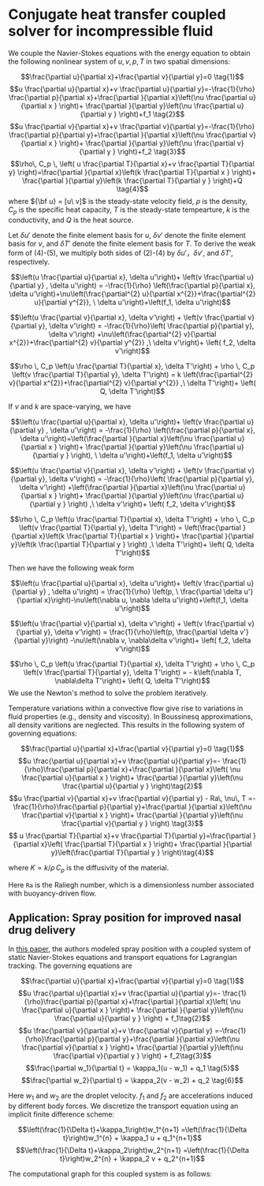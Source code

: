 # Conjugate heat transfer coupled solver for incompressible fluid

We couple the Navier-Stokes equations with the energy equation to obtain the following nonlinear system of $u, v, p, T$ in two spatial dimensions:

$$\frac{\partial u}{\partial x}+\frac{\partial v}{\partial y}=0 \tag{1}$$
$$u \frac{\partial u}{\partial x}+v \frac{\partial u}{\partial y}=-\frac{1}{\rho} \frac{\partial p}{\partial x}+\frac{\partial }{\partial x}\left(\nu \frac{\partial  u}{\partial x } \right)+ \frac{\partial }{\partial y}\left(\nu \frac{\partial  u}{\partial y } \right)+f_1 \tag{2}$$
$$u \frac{\partial v}{\partial x}+v \frac{\partial v}{\partial y}=-\frac{1}{\rho} \frac{\partial p}{\partial y}+\frac{\partial }{\partial x}\left(\nu \frac{\partial  v}{\partial x } \right)+ \frac{\partial }{\partial y}\left(\nu \frac{\partial  v}{\partial y } \right)+f_2 \tag{3}$$
$$\rho\,  C_p \, \left( u \frac{\partial T}{\partial x}+v \frac{\partial T}{\partial y} \right)=\frac{\partial }{\partial x}\left(k \frac{\partial  T}{\partial x } \right)+ \frac{\partial }{\partial y}\left(k \frac{\partial  T}{\partial y } \right)+Q \tag{4}$$
where ${\bf u} = [u\  v]$ is the steady-state velocity field, $\rho$ is the density, $C_p$ is the specific heat capacity,  $T$ is the steady-state tempearture, $k$ is the conductivity, and $Q$ is the heat source.

Let $\delta u'$ denote the finite element basis for $u$, $\delta v'$ denote the finite element basis for $v$, and $\delta T'$ denote the finite element basis for $T$. To derive the weak form of (4)-(5), we multiply both sides of (2)-(4) by $\delta u'$，$\delta v'$,  and $\delta T'$, respectively.

$$\left(u \frac{\partial u}{\partial x}, \delta u'\right)+ \left(v \frac{\partial u}{\partial y} , \delta u'\right) =  -\frac{1}{\rho} \left(\frac{\partial p}{\partial x}, \delta u'\right)+\nu\left(\frac{\partial^{2} u}{\partial x^{2}}+\frac{\partial^{2} u}{\partial y^{2}}, \ \delta u'\right)+\left(f_1, \delta u'\right)$$

$$\left(u \frac{\partial v}{\partial x}, \delta v'\right) + \left(v \frac{\partial v}{\partial y}, \delta v'\right) = -\frac{1}{\rho}\left( \frac{\partial p}{\partial y}, \delta v'\right) +\nu\left(\frac{\partial^{2} v}{\partial x^{2}}+\frac{\partial^{2} v}{\partial y^{2}} ,\ \delta v'\right)+ \left( f_2, \delta v'\right)$$

$$\rho \, C_p \left(u \frac{\partial T}{\partial x}, \delta T'\right) + \rho \, C_p \left(v \frac{\partial T}{\partial y}, \delta T'\right) = k \left(\frac{\partial^{2} v}{\partial x^{2}}+\frac{\partial^{2} v}{\partial y^{2}} ,\ \delta T'\right)+ \left( Q, \delta T'\right)$$

If $\nu$ and $k$ are space-varying, we have

$$\left(u \frac{\partial u}{\partial x}, \delta u'\right)+ \left(v \frac{\partial u}{\partial y} , \delta u'\right) =  -\frac{1}{\rho} \left(\frac{\partial p}{\partial x}, \delta u'\right)+\left(\frac{\partial }{\partial x}\left(\nu \frac{\partial  u}{\partial x } \right)+ \frac{\partial }{\partial y}\left(\nu \frac{\partial  u}{\partial y } \right), \ \delta u'\right)+\left(f_1, \delta u'\right)$$

$$\left(u \frac{\partial v}{\partial x}, \delta v'\right) + \left(v \frac{\partial v}{\partial y}, \delta v'\right) = -\frac{1}{\rho}\left( \frac{\partial p}{\partial y}, \delta v'\right) +\left(\frac{\partial }{\partial x}\left(\nu \frac{\partial  u}{\partial x } \right)+ \frac{\partial }{\partial y}\left(\nu \frac{\partial  u}{\partial y } \right) ,\ \delta v'\right)+ \left( f_2, \delta v'\right)$$

$$\rho \, C_p \left(u \frac{\partial T}{\partial x}, \delta T'\right) + \rho \, C_p \left(v \frac{\partial T}{\partial y}, \delta T'\right) =  \left(\frac{\partial }{\partial x}\left(k \frac{\partial  T}{\partial x } \right)+ \frac{\partial }{\partial y}\left(k \frac{\partial  T}{\partial y } \right) ,\ \delta T'\right)+ \left( Q, \delta T'\right)$$

Then we have the following weak form

$$\left(u \frac{\partial u}{\partial x}, \delta u'\right)+ \left(v \frac{\partial u}{\partial y} , \delta u'\right) =  \frac{1}{\rho} \left(p, \ \frac{\partial \delta u'}{\partial x}\right)-\nu\left(\nabla u, \nabla \delta u'\right)+\left(f_1, \delta u'\right)$$

$$\left(u \frac{\partial v}{\partial x}, \delta v'\right) + \left(v \frac{\partial v}{\partial y}, \delta v'\right) = \frac{1}{\rho}\left(p, \frac{\partial \delta v'}{\partial y}\right) -\nu\left(\nabla v, \nabla\delta v'\right)+ \left( f_2, \delta v'\right)$$

$$\rho \, C_p \left(u \frac{\partial T}{\partial x}, \delta T'\right) + \rho \, C_p \left(v \frac{\partial T}{\partial y}, \delta T'\right) = - k\left(\nabla T, \nabla\delta T'\right)+ \left( Q, \delta T'\right)$$
We use the Newton's method to solve the problem iteratively.

Temperature variations within a convective flow give rise to variations in fluid properties (e.g., density and viscosity). In Boussinesq approximations, all density varitions are neglected. This results in the following system of governing equations:
 
$$\frac{\partial u}{\partial x}+\frac{\partial v}{\partial y}=0 \tag{1}$$
$$u \frac{\partial u}{\partial x}+v \frac{\partial u}{\partial y}=- \frac{1}{\rho}\frac{\partial p}{\partial x}+\frac{\partial }{\partial x}\left( \nu \frac{\partial  u}{\partial x } \right)+ \frac{\partial }{\partial y}\left(\nu \frac{\partial  u}{\partial y } \right)\tag{2}$$
$$u \frac{\partial v}{\partial x}+v \frac{\partial v}{\partial y} -  Ra\, \nu\, T =-\frac{1}{\rho}\frac{\partial p}{\partial y}+\frac{\partial }{\partial x}\left(\nu \frac{\partial  v}{\partial x } \right)+ \frac{\partial }{\partial y}\left(\nu \frac{\partial  v}{\partial y } \right) \tag{3}$$
$$  u \frac{\partial T}{\partial x}+v \frac{\partial T}{\partial y}=\frac{\partial }{\partial x}\left( \frac{\partial  T}{\partial x } \right)+ \frac{\partial }{\partial y}\left(\frac{\partial  T}{\partial y } \right)\tag{4}$$

where $K = k/\rho\,  C_p$ is the diffusivity of the material.

Here `Ra` is the Raliegh number, which  is a dimensionless number associated with buoyancy-driven flow. 

## Application: Spray position for improved nasal drug delivery

In [this paper](https://www.nature.com/articles/s41598-020-66716-0), the authors modeled spray position with a coupled system of static Navier-Stokes equations and transport equations for Lagrangian tracking. The governing equations are

$$\frac{\partial u}{\partial x}+\frac{\partial v}{\partial y}=0 \tag{1}$$
$$u \frac{\partial u}{\partial x}+v \frac{\partial u}{\partial y}=- \frac{1}{\rho}\frac{\partial p}{\partial x}+\frac{\partial }{\partial x}\left( \nu \frac{\partial  u}{\partial x } \right)+ \frac{\partial }{\partial y}\left(\nu \frac{\partial  u}{\partial y } \right) + f_1\tag{2}$$
$$u \frac{\partial v}{\partial x}+v \frac{\partial v}{\partial y}  =-\frac{1}{\rho}\frac{\partial p}{\partial y}+\frac{\partial }{\partial x}\left(\nu \frac{\partial  v}{\partial x } \right)+ \frac{\partial }{\partial y}\left(\nu \frac{\partial  v}{\partial y } \right) + f_2\tag{3}$$
$$\frac{\partial w_1}{\partial t} = \kappa_1(u - w_1) + q_1 \tag{5}$$
$$\frac{\partial w_2}{\partial t} = \kappa_2(v - w_2) + q_2 \tag{6}$$


Here $w_1$ and $w_2$ are the droplet velocity. $f_1$ and $f_2$ are  accelerations induced by different body forces. We discretize the transport equation using an implicit finite difference scheme: 

$$\left(\frac{1}{\Delta t}+\kappa_1\right)w_1^{n+1} =\left(\frac{1}{\Delta t}\right)w_1^{n} + \kappa_1 u + q_1^{n+1}$$
$$\left(\frac{1}{\Delta t}+\kappa_2\right)w_2^{n+1} =\left(\frac{1}{\Delta t}\right)w_2^{n} + \kappa_2 v + q_2^{n+1}$$

The computational graph for this coupled system is as follows:

